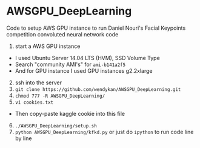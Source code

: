 AWSGPU_DeepLearning
===================

Code to setup AWS GPU instance to run Daniel Nouri's Facial Keypoints competition convoluted neural network code


1. start a AWS GPU instance
 - I used Ubuntu Server 14.04 LTS (HVM), SSD Volume Type
 - Search "community AMI's" for ```ami-b141a2f5```
 - And for GPU instance I used GPU instances g2.2xlarge
2. ssh into the server
3. ```git clone https://github.com/wendykan/AWSGPU_DeepLearning.git```
4. ```chmod 777 -R AWSGPU_DeepLearning/```
5. ```vi cookies.txt```
  - Then copy-paste kaggle cookie into this file
6. ```./AWSGPU_DeepLearning/setup.sh ```
7. ```python AWSGPU_DeepLearning/kfkd.py``` or just do ```ipython``` to run code line by line
